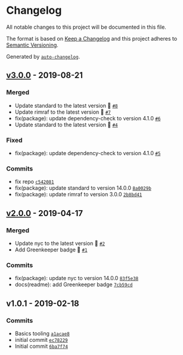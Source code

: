 # Changelog

All notable changes to this project will be documented in this file.

The format is based on [Keep a Changelog](https://keepachangelog.com/en/1.0.0/)
and this project adheres to [Semantic Versioning](https://semver.org/spec/v2.0.0.html).

Generated by [`auto-changelog`](https://github.com/CookPete/auto-changelog).

## [v3.0.0](https://github.com/bcomnes/node-toolbox/compare/v2.0.0...v3.0.0) - 2019-08-21

### Merged

- Update standard to the latest version 🚀 [`#8`](https://github.com/bcomnes/node-toolbox/pull/8)
- Update rimraf to the latest version 🚀 [`#7`](https://github.com/bcomnes/node-toolbox/pull/7)
- fix(package): update dependency-check to version 4.1.0 [`#6`](https://github.com/bcomnes/node-toolbox/pull/6)
- Update standard to the latest version 🚀 [`#4`](https://github.com/bcomnes/node-toolbox/pull/4)

### Fixed

- fix(package): update dependency-check to version 4.1.0 [`#5`](https://github.com/bcomnes/node-toolbox/issues/5)

### Commits

- fix repo [`c542081`](https://github.com/bcomnes/node-toolbox/commit/c542081bb43679a2b335221a46767c029062341c)
- fix(package): update standard to version 14.0.0 [`8a0029b`](https://github.com/bcomnes/node-toolbox/commit/8a0029b9625cfa5ab966f46efda21192552b7a4a)
- fix(package): update rimraf to version 3.0.0 [`2b8bd41`](https://github.com/bcomnes/node-toolbox/commit/2b8bd41be66c11d2e3e1310a22f2b2870647554f)

## [v2.0.0](https://github.com/bcomnes/node-toolbox/compare/v1.0.1...v2.0.0) - 2019-04-17

### Merged

- Update nyc to the latest version 🚀 [`#2`](https://github.com/bcomnes/node-toolbox/pull/2)
- Add Greenkeeper badge 🌴 [`#1`](https://github.com/bcomnes/node-toolbox/pull/1)

### Commits

- fix(package): update nyc to version 14.0.0 [`83f5e38`](https://github.com/bcomnes/node-toolbox/commit/83f5e38db2d3889d3e829ca3d17ec363ef6f7284)
- docs(readme): add Greenkeeper badge [`7cb59cd`](https://github.com/bcomnes/node-toolbox/commit/7cb59cd73e0148dcf27deac774e6adc7b51536dc)

## v1.0.1 - 2019-02-18

### Commits

- Basics tooling [`a1acae8`](https://github.com/bcomnes/node-toolbox/commit/a1acae8b80327ae49a034b18e51c7bab54514f9d)
- initial commit [`ec78229`](https://github.com/bcomnes/node-toolbox/commit/ec782292ba2e77f20d7308973d9453a5edf7f52b)
- Initial commit [`6ba7f74`](https://github.com/bcomnes/node-toolbox/commit/6ba7f742578d6c49bb97a48d8712682ac1b7e24f)
